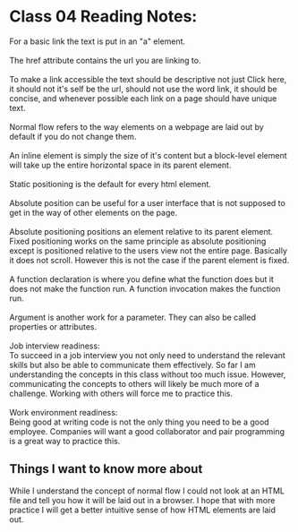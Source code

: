 # Class 04 Reading Notes:

For a basic link the text is put in an "a" element.\
\
The href attribute contains the url you are linking to.\
\
To make a link accessible the text should be descriptive not just Click here, it should not it's self be the url, should not use the word link, it should be concise, and whenever possible each link on a page should have unique text.\
\
Normal flow refers to the way elements on a webpage are laid out by default if you do not change them.\
\
An inline element is simply the size of it's content but a block-level element will take up the entire horizontal space in its parent element.\
\
Static positioning is the default for every html element.\
\
Absolute position can be useful for a user interface that is not supposed to get in the way of other elements on the page.\
\
Absolute positioning positions an element relative to its parent element. Fixed positioning works on the same principle as absolute positioning except is positioned relative to the users view not the entire page. Basically it does not scroll. However this is not the case if the parent element is fixed.\
\
A function declaration is where you define what the function does but it does not make the function run. A function invocation makes the function run.\
\
Argument is another work for a parameter. They can also be called properties or attributes.\
\
Job interview readiness:\
To succeed in a job interview you not only need to understand the relevant skills but also be able to communicate them effectively. So far I am understanding the concepts in this class without too much issue. However, communicating the concepts to others will likely be much more of a challenge. Working with others will force me to practice this.\
\
Work environment readiness:\
Being good at writing code is not the only thing you need to be a good employee. Companies will want a good collaborator and pair programming is a great way to practice this.


## Things I want to know more about

While I understand the concept of normal flow I could not look at an HTML file and tell you how it will be laid out in a browser. I hope that with more practice I will get a better intuitive sense of how HTML elements are laid out.